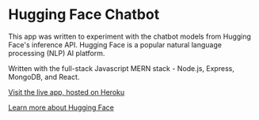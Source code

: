 # Hugging Face Chatbot

This app was written to experiment with the chatbot models from Hugging Face's inference API. Hugging Face is a popular natural language processing (NLP) AI platform.

Written with the full-stack Javascript MERN stack - Node.js, Express, MongoDB, and React.

[Visit the live app, hosted on Heroku](https://fathomless-dawn-29983.herokuapp.com/)

[Learn more about Hugging Face](https://huggingface.co/)

